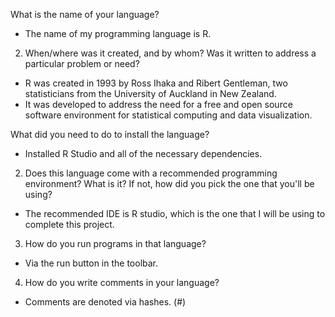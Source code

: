 What is the name of your language? 
-	The name of my programming language is R.
2.	When/where was it created, and by whom?  Was it written to address a particular problem or need? 
-	R was created in 1993 by Ross Ihaka and Ribert Gentleman, two statisticians from the University of Auckland in New Zealand.
-	It was developed to address the need for a free and open source software environment for statistical computing and data visualization. 


What did you need to do to install the language?
- Installed R Studio and all of the necessary dependencies.
2. Does this language come with a recommended programming environment? What is it? If not,
how did you pick the one that you'll be using?
- The recommended IDE is R studio, which is the one that I will be using to complete this project.
3. How do you run programs in that language?
- Via the run button in the toolbar.
4. How do you write comments in your language?
- Comments are denoted via hashes. (#)
